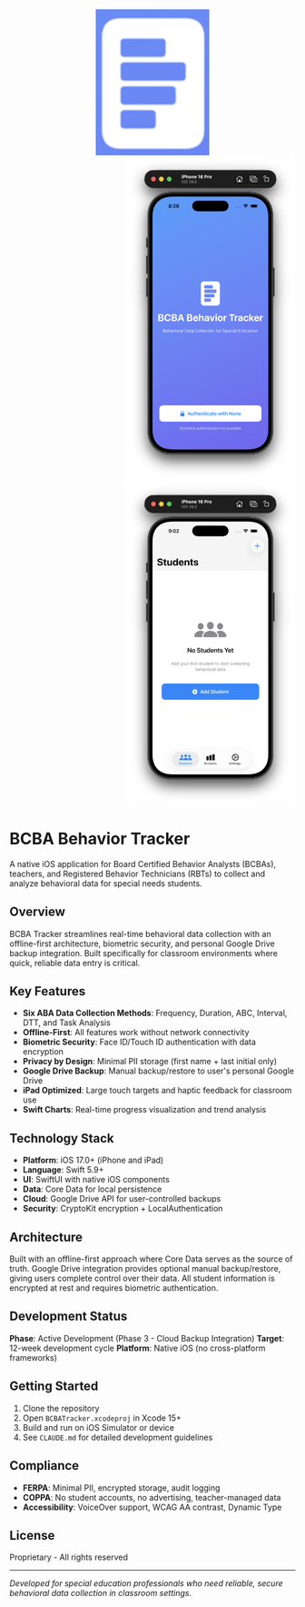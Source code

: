 <div align="center">
  <img src="screens/app-logo.png" alt="BCBA Tracker Logo" width="200"/>
</div>

<div align="right">
  <img src="screens/login.png" alt="Login Screen" width="300"/>
  <img src="screens/main.png" alt="Main Screen" width="300"/>
</div>

# BCBA Behavior Tracker

A native iOS application for Board Certified Behavior Analysts (BCBAs), teachers, and Registered Behavior Technicians (RBTs) to collect and analyze behavioral data for special needs students.

## Overview

BCBA Tracker streamlines real-time behavioral data collection with an offline-first architecture, biometric security, and personal Google Drive backup integration. Built specifically for classroom environments where quick, reliable data entry is critical.

## Key Features

- **Six ABA Data Collection Methods**: Frequency, Duration, ABC, Interval, DTT, and Task Analysis
- **Offline-First**: All features work without network connectivity
- **Biometric Security**: Face ID/Touch ID authentication with data encryption
- **Privacy by Design**: Minimal PII storage (first name + last initial only)
- **Google Drive Backup**: Manual backup/restore to user's personal Google Drive
- **iPad Optimized**: Large touch targets and haptic feedback for classroom use
- **Swift Charts**: Real-time progress visualization and trend analysis

## Technology Stack

- **Platform**: iOS 17.0+ (iPhone and iPad)
- **Language**: Swift 5.9+
- **UI**: SwiftUI with native iOS components
- **Data**: Core Data for local persistence
- **Cloud**: Google Drive API for user-controlled backups
- **Security**: CryptoKit encryption + LocalAuthentication

## Architecture

Built with an offline-first approach where Core Data serves as the source of truth. Google Drive integration provides optional manual backup/restore, giving users complete control over their data. All student information is encrypted at rest and requires biometric authentication.

## Development Status

**Phase**: Active Development (Phase 3 - Cloud Backup Integration)
**Target**: 12-week development cycle
**Platform**: Native iOS (no cross-platform frameworks)

## Getting Started

1. Clone the repository
2. Open `BCBATracker.xcodeproj` in Xcode 15+
3. Build and run on iOS Simulator or device
4. See `CLAUDE.md` for detailed development guidelines

## Compliance

- **FERPA**: Minimal PII, encrypted storage, audit logging
- **COPPA**: No student accounts, no advertising, teacher-managed data
- **Accessibility**: VoiceOver support, WCAG AA contrast, Dynamic Type

## License

Proprietary - All rights reserved

---

*Developed for special education professionals who need reliable, secure behavioral data collection in classroom settings.*
